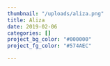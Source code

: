 ```yaml
---
thumbnail: "/uploads/aliza.png"
title: Aliza
date: 2019-02-06
categories: []
project_bg_color: "#000000"
project_fg_color: "#574AEC"

---
```

